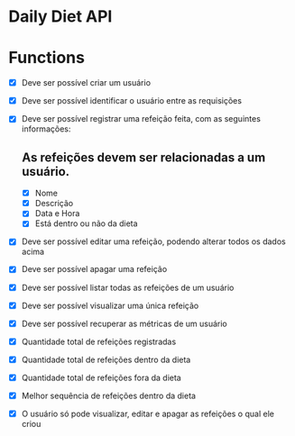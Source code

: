 # Daily Diet API

# Functions

- [x] Deve ser possível criar um usuário
- [x] Deve ser possível identificar o usuário entre as requisições
- [x] Deve ser possível registrar uma refeição feita, com as seguintes informações:

  ## As refeições devem ser relacionadas a um usuário.

  - [x] Nome
  - [x] Descrição
  - [x] Data e Hora
  - [x] Está dentro ou não da dieta

- [x] Deve ser possível editar uma refeição, podendo alterar todos os dados acima
- [x] Deve ser possível apagar uma refeição
- [x] Deve ser possível listar todas as refeições de um usuário
- [x] Deve ser possível visualizar uma única refeição
- [x] Deve ser possível recuperar as métricas de um usuário
- [x] Quantidade total de refeições registradas
- [x] Quantidade total de refeições dentro da dieta
- [x] Quantidade total de refeições fora da dieta
- [x] Melhor sequência de refeições dentro da dieta
- [x] O usuário só pode visualizar, editar e apagar as refeições o qual ele criou

